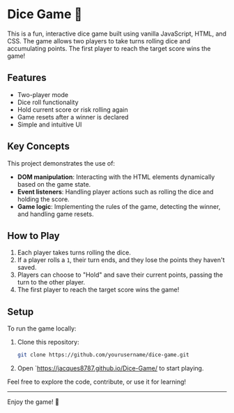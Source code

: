 # Dice Game 🎲

This is a fun, interactive dice game built using vanilla JavaScript, HTML, and CSS. The game allows two players to take turns rolling dice and accumulating points. The first player to reach the target score wins the game!

## Features

- Two-player mode
- Dice roll functionality
- Hold current score or risk rolling again
- Game resets after a winner is declared
- Simple and intuitive UI

## Key Concepts

This project demonstrates the use of:
- **DOM manipulation**: Interacting with the HTML elements dynamically based on the game state.
- **Event listeners**: Handling player actions such as rolling the dice and holding the score.
- **Game logic**: Implementing the rules of the game, detecting the winner, and handling game resets.

## How to Play

1. Each player takes turns rolling the dice.
2. If a player rolls a `1`, their turn ends, and they lose the points they haven't saved.
3. Players can choose to "Hold" and save their current points, passing the turn to the other player.
4. The first player to reach the target score wins the game!

## Setup

To run the game locally:

1. Clone this repository:
    ```bash
    git clone https://github.com/yourusername/dice-game.git
    ```
2. Open `https://jacques8787.github.io/Dice-Game/ to start playing.

Feel free to explore the code, contribute, or use it for learning!

---

Enjoy the game! 🎉
